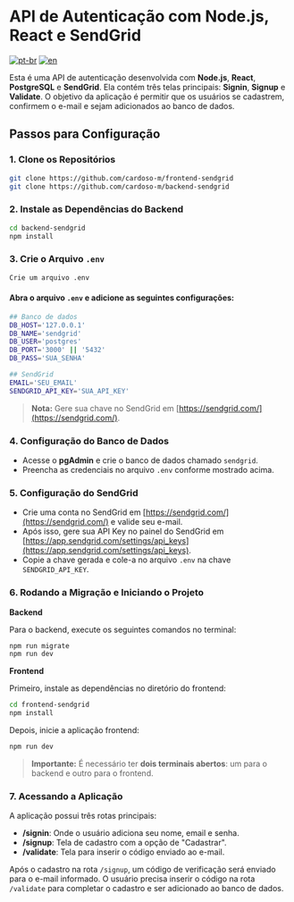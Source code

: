 # API de Autenticação com Node.js, React e SendGrid
[![pt-br](https://img.shields.io/badge/language-pt--br-green.svg)](https://github.com/cardoso-m/frontend-sendgrid/blob/main/README.pt-br.md)
[![en](https://img.shields.io/badge/language-en-orange.svg)](https://github.com/cardoso-m/frontend-sendgrid/blob/main/README.md)

Esta é uma API de autenticação desenvolvida com **Node.js**, **React**, **PostgreSQL** e **SendGrid**. Ela contém três telas principais: **Signin**, **Signup** e **Validate**. O objetivo da aplicação é permitir que os usuários se cadastrem, confirmem o e-mail e sejam adicionados ao banco de dados.

## Passos para Configuração

### 1. Clone os Repositórios

```bash
git clone https://github.com/cardoso-m/frontend-sendgrid
git clone https://github.com/cardoso-m/backend-sendgrid
```

### 2. Instale as Dependências do Backend

```bash
cd backend-sendgrid
npm install
```

### 3. Crie o Arquivo `.env`

```bash
Crie um arquivo .env
```

#### Abra o arquivo `.env` e adicione as seguintes configurações:

```bash
## Banco de dados
DB_HOST='127.0.0.1'
DB_NAME='sendgrid'
DB_USER='postgres'
DB_PORT='3000' || '5432'
DB_PASS='SUA_SENHA'

## SendGrid
EMAIL='SEU_EMAIL'
SENDGRID_API_KEY='SUA_API_KEY'
```

> **Nota:** Gere sua chave no SendGrid em [https://sendgrid.com/](https://sendgrid.com/).

### 4. Configuração do Banco de Dados

- Acesse o **pgAdmin** e crie o banco de dados chamado `sendgrid`.
- Preencha as credenciais no arquivo `.env` conforme mostrado acima.

### 5. Configuração do SendGrid

- Crie uma conta no SendGrid em [https://sendgrid.com/](https://sendgrid.com/) e valide seu e-mail.
- Após isso, gere sua API Key no painel do SendGrid em [https://app.sendgrid.com/settings/api_keys](https://app.sendgrid.com/settings/api_keys).
- Copie a chave gerada e cole-a no arquivo `.env` na chave `SENDGRID_API_KEY`.

### 6. Rodando a Migração e Iniciando o Projeto

**Backend**

Para o backend, execute os seguintes comandos no terminal:

```bash
npm run migrate
npm run dev
```

**Frontend**

Primeiro, instale as dependências no diretório do frontend:

```bash
cd frontend-sendgrid
npm install
```

Depois, inicie a aplicação frontend:

```bash
npm run dev
```

> **Importante:** É necessário ter **dois terminais abertos**: um para o backend e outro para o frontend.

### 7. Acessando a Aplicação

A aplicação possui três rotas principais:

- **/signin**: Onde o usuário adiciona seu nome, email e senha.
- **/signup**: Tela de cadastro com a opção de "Cadastrar".
- **/validate**: Tela para inserir o código enviado ao e-mail.

Após o cadastro na rota `/signup`, um código de verificação será enviado para o e-mail informado. O usuário precisa inserir o código na rota `/validate` para completar o cadastro e ser adicionado ao banco de dados.

